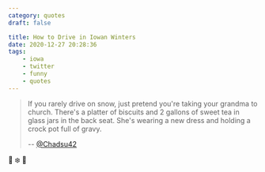 ```yaml
---
category: quotes
draft: false

title: How to Drive in Iowan Winters
date: 2020-12-27 20:28:36
tags:
    - iowa
    - twitter
    - funny
    - quotes
---
```


> If you rarely drive on snow, just pretend you're taking your grandma to church. There's a platter of biscuits and 2 gallons of sweet tea in glass jars in the back seat. She's wearing a new dress and holding a crock pot full of gravy.
>
> -- [@Chadsu42](https://twitter.com/Chadsu42/status/953123847947149312)

💯 ❄️ 👵
